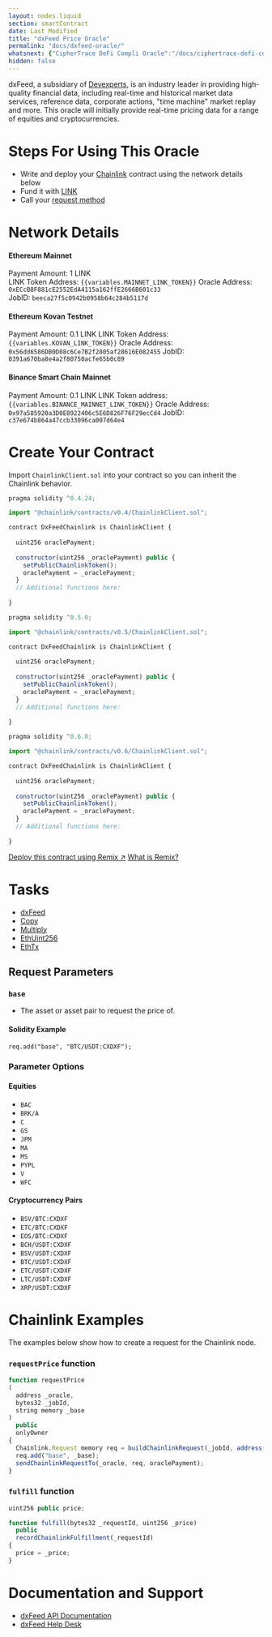 ```yaml
---
layout: nodes.liquid
section: smartContract
date: Last Modified
title: "dxFeed Price Oracle"
permalink: "docs/dxfeed-oracle/"
whatsnext: {"CipherTrace DeFi Compli Oracle":"/docs/ciphertrace-defi-compli-oracle/"}
hidden: false
---
```

dxFeed, a subsidiary of <a href="https://devexperts.com" target="_blank">Devexperts</a>, is an industry leader in providing high-quality financial data, including real-time and historical market data services, reference data, corporate actions, "time machine" market replay and more. This oracle will initially provide real-time pricing data for a range of equities and cryptocurrencies.  

# Steps For Using This Oracle

- Write and deploy your [Chainlink](../intermediates-tutorial/) contract using the network details below
- Fund it with [LINK](../link-token-contracts/)
- Call your [request method](#section-chainlink-examples)

# Network Details

#### Ethereum Mainnet
Payment Amount: 1 LINK  
LINK Token Address: `{{variables.MAINNET_LINK_TOKEN}}` 
Oracle Address: `0xECcB8F881cE2552EdA4115a162ffE2666B601c33`  
JobID: `beeca27f5c0942b0958b64c284b5117d`  

#### Ethereum Kovan Testnet
Payment Amount: 0.1  LINK
LINK Token Address: `{{variables.KOVAN_LINK_TOKEN}}`
Oracle Address: `0x56dd6586DB0D08c6Ce7B2f2805af28616E082455`
JobID: `0391a670ba8e4a2f80750acfe65b0c89`

#### Binance Smart Chain Mainnet
Payment Amount: 0.1 LINK
LINK Token address:`{{variables.BINANCE_MAINNET_LINK_TOKEN}}`
Oracle Address: `0x97a585920a3D0E8922406c5E6D826F76F29ecCd4`
JobID: `c37e674b864a47ccb33096ca007d64e4`

# Create Your Contract

Import `ChainlinkClient.sol` into your contract so you can inherit the Chainlink behavior.

```javascript Solidity 4
pragma solidity ^0.4.24;

import "@chainlink/contracts/v0.4/ChainlinkClient.sol";

contract DxFeedChainlink is ChainlinkClient {
  
  uint256 oraclePayment;
  
  constructor(uint256 _oraclePayment) public {
    setPublicChainlinkToken();
    oraclePayment = _oraclePayment;
  }
  // Additional functions here:
  
}
```
```javascript Solidity 5
pragma solidity ^0.5.0;

import "@chainlink/contracts/v0.5/ChainlinkClient.sol";

contract DxFeedChainlink is ChainlinkClient {
  
  uint256 oraclePayment;
  
  constructor(uint256 _oraclePayment) public {
    setPublicChainlinkToken();
    oraclePayment = _oraclePayment;
  }
  // Additional functions here:
  
}
```
```javascript Solidity 6
pragma solidity ^0.6.0;

import "@chainlink/contracts/v0.6/ChainlinkClient.sol";

contract DxFeedChainlink is ChainlinkClient {
  
  uint256 oraclePayment;
  
  constructor(uint256 _oraclePayment) public {
    setPublicChainlinkToken();
    oraclePayment = _oraclePayment;
  }
  // Additional functions here:
  
}
```

<div class="remix-callout">
  <a href="https://remix.ethereum.org/#version=soljson-v0.6.7+commit.b8d736ae.js&optimize=false&evmVersion=null&gist=f4cf631362b18c98b73db158c414a9d5" target="_blank" class="cl-button--ghost solidity-tracked">Deploy this contract using Remix ↗</a>
    <a href="../deploy-your-first-contract/" title="">What is Remix?</a>
</div>

# Tasks
* <a href="https://market.link/adapters/5b85b098-6b1b-4613-aaaf-1d8d2d71a34f" target="_blank">dxFeed</a>
* [Copy](../adapters/#copy)
* [Multiply](../adapters/#multiply)
* [EthUint256](../adapters/#ethuint256)
* [EthTx](../adapters/#ethtx)

## Request Parameters
### `base`
- The asset or asset pair to request the price of.
#### Solidity Example
`req.add("base", "BTC/USDT:CXDXF");`

### Parameter Options

#### Equities

- `BAC` 
- `BRK/A`
- `C`
- `GS`
- `JPM`
- `MA`
- `MS`
- `PYPL`
- `V`
- `WFC`

#### Cryptocurrency Pairs
- `BSV/BTC:CXDXF`
- `ETC/BTC:CXDXF`
- `EOS/BTC:CXDXF`
- `BCH/USDT:CXDXF`
- `BSV/USDT:CXDXF`
- `BTC/USDT:CXDXF`
- `ETC/USDT:CXDXF`
- `LTC/USDT:CXDXF`
- `XRP/USDT:CXDXF`

# Chainlink Examples

The examples below show how to create a request for the Chainlink node.

### `requestPrice` function

```javascript
function requestPrice
(
  address _oracle,
  bytes32 _jobId,
  string memory _base
) 
  public 
  onlyOwner 
{
  Chainlink.Request memory req = buildChainlinkRequest(_jobId, address(this), this.fulfill.selector);
  req.add("base", _base);
  sendChainlinkRequestTo(_oracle, req, oraclePayment);
}
```
### `fulfill` function

```javascript
uint256 public price;

function fulfill(bytes32 _requestId, uint256 _price)
  public
  recordChainlinkFulfillment(_requestId)
{
  price = _price;
}
```

# Documentation and Support
- <a href="https://www.dxfeed.com/api-documentation" target="_blank">dxFeed API Documentation</a>
- <a href="https://dxfeed-retail.zendesk.com/hc/en-us/requests/new" target="_blank">dxFeed Help Desk</a>